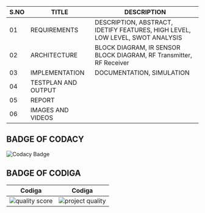 | S.NO | TITLE | DESCRIPTION |
|------|-------|-------------|
| 01 | REQUIREMENTS | DESCRIPTION, ABSTRACT, IDETIFY FEATURES, HIGH LEVEL, LOW LEVEL, SWOT ANALYSIS |
| 02 | ARCHITECTURE | BLOCK DIAGRAM, IR SENSOR BLOCK DIAGRAM, RF Transmitter, RF Receiver |
| 03 | IMPLEMENTATION | DOCUMENTATION, SIMULATION |
| 04 | TESTPLAN AND OUTPUT | 
| 05 | REPORT | 
| 06 | IMAGES AND VIDEOS |

## BADGE OF CODACY
![Codacy Badge](https://app.codacy.com/project/badge/Grade/7b0ba810afda443f8345f94cd46fea09)

## BADGE OF CODIGA
| Codiga | Codiga | 
| --- | --- | 
| ![quality score](https://api.codiga.io/project/31773/score/svg)| ![project quality](https://api.codiga.io/project/31773/status/svg) |     

